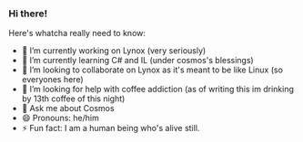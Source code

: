 ### Hi there!
Here's whatcha really need to know:
- 🔭 I’m currently working on Lynox (very seriously)
- 🌱 I’m currently learning C# and IL (under cosmos's blessings)
- 👯 I’m looking to collaborate on Lynox as it's meant to be like Linux (so everyones here)
- 🤔 I’m looking for help with coffee addiction (as of writing this im drinking by 13th coffee of this night)
- 💬 Ask me about Cosmos
- 😄 Pronouns: he/him
- ⚡ Fun fact: I am a human being who's alive still.
